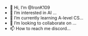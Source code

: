 - 👋 Hi, I’m @IronK109
- 👀 I’m interested in AI ...
- 🌱 I’m currently learning A-level CS...
- 💞️ I’m looking to collaborate on ...
- 📫 How to reach me discord...

<!---
IronK109/IronK109 is a ✨ special ✨ repository because its `README.md` (this file) appears on your GitHub profile.
You can click the Preview link to take a look at your changes.
--->
